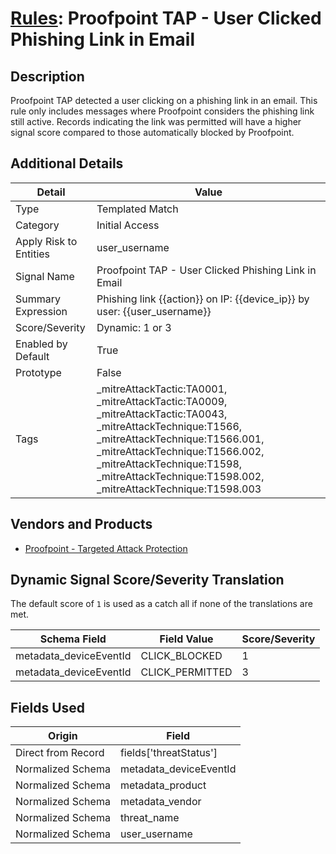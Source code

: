 # [Rules](README.md): Proofpoint TAP - User Clicked Phishing Link in Email

## Description
Proofpoint TAP detected a user clicking on a phishing link in an email. This rule only includes messages where Proofpoint considers the phishing link still active. Records indicating the link was permitted will have a higher signal score compared to those automatically blocked by Proofpoint.

## Additional Details
|Detail|Value|
|----|----|
|Type|Templated Match|
|Category|Initial Access|
|Apply Risk to Entities|user_username|
|Signal Name|Proofpoint TAP - User Clicked Phishing Link in Email|
|Summary Expression|Phishing link {{action}} on IP: {{device_ip}} by user: {{user_username}}|
|Score/Severity|Dynamic: 1 or 3|
|Enabled by Default|True|
|Prototype|False|
|Tags|_mitreAttackTactic:TA0001, _mitreAttackTactic:TA0009, _mitreAttackTactic:TA0043, _mitreAttackTechnique:T1566, _mitreAttackTechnique:T1566.001, _mitreAttackTechnique:T1566.002, _mitreAttackTechnique:T1598, _mitreAttackTechnique:T1598.002, _mitreAttackTechnique:T1598.003|
## Vendors and Products
- [Proofpoint - Targeted Attack Protection](../products/de3d4b6b-36a3-4436-8bfc-0561ac95037e.md)


## Dynamic Signal Score/Severity Translation

The default score of `1` is used as a catch all if none of the translations are met.

|Schema Field|Field Value|Score/Severity|
|------------|-----------|--------------|
|metadata_deviceEventId|CLICK_BLOCKED|1|
|metadata_deviceEventId|CLICK_PERMITTED|3|
## Fields Used

|Origin|Field|
|----|----|
|Direct from Record|fields['threatStatus']|
|Normalized Schema|metadata_deviceEventId|
|Normalized Schema|metadata_product|
|Normalized Schema|metadata_vendor|
|Normalized Schema|threat_name|
|Normalized Schema|user_username|


